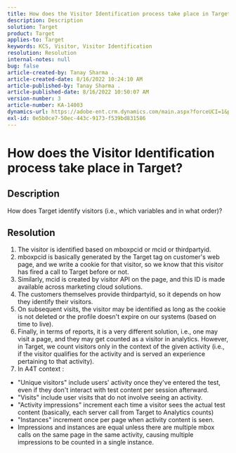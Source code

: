 ```yaml
---
title: How does the Visitor Identification process take place in Target?
description: Description
solution: Target
product: Target
applies-to: Target
keywords: KCS, Visitor, Visitor Identification
resolution: Resolution
internal-notes: null
bug: false
article-created-by: Tanay Sharma .
article-created-date: 8/16/2022 10:24:10 AM
article-published-by: Tanay Sharma .
article-published-date: 8/16/2022 10:50:07 AM
version-number: 3
article-number: KA-14003
dynamics-url: https://adobe-ent.crm.dynamics.com/main.aspx?forceUCI=1&pagetype=entityrecord&etn=knowledgearticle&id=be39828e-4d1d-ed11-b83e-002248086696
exl-id: 0e5b0ce7-50ec-443c-9173-f539bd831586
---
```

# How does the Visitor Identification process take place in Target?

## Description


How does Target identify visitors (i.e., which variables and in what order)?


## Resolution


1. The visitor is identified based on mboxpcid or mcid or thirdpartyid.
2. mboxpcid is basically generated by the Target tag on customer's web page, and we write a cookie for that visitor, so we know that this visitor has fired a call to Target before or not.
3. Similarly, mcid is created by visitor API on the page, and this ID is made available across marketing cloud solutions.
4. The customers themselves provide thirdpartyid, so it depends on how they identify their visitors.
5. On subsequent visits, the visitor may be identified as long as the cookie is not deleted or the profile doesn't expire on our systems (based on time to live).
6. Finally, in terms of reports, it is a very different solution, i.e., one may visit a page, and they may get counted as a visitor in analytics. However, in Target, we count visitors only in the context of the given activity (i.e., if the visitor qualifies for the activity and is served an experience pertaining to that activity).
7. In A4T context :


- "Unique visitors" include users' activity once they've entered the test, even if they don't interact with test content per session afterward.
- "Visits" include user visits that do not involve seeing an activity.
- "Activity impressions" increment each time a visitor sees the actual test content (basically, each server call from Target to Analytics counts)
- "Instances" increment once per page when activity content is seen.
- Impressions and instances are equal unless there are multiple mbox calls on the same page in the same activity, causing multiple impressions to be counted in a single instance.
